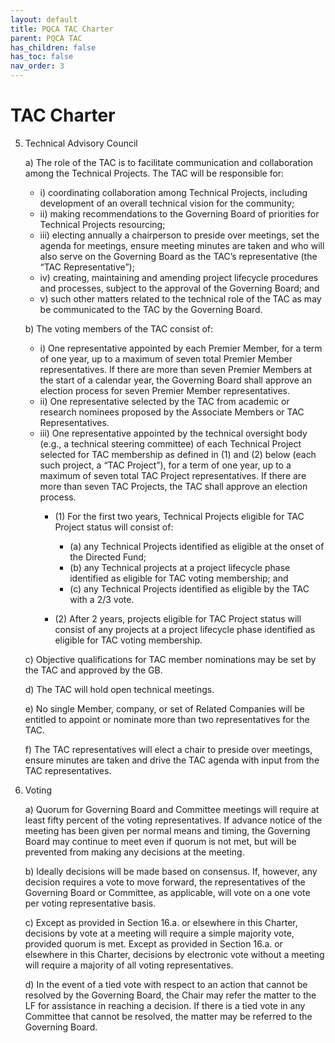 ```yaml
---
layout: default
title: PQCA TAC Charter
parent: PQCA TAC
has_children: false
has_toc: false
nav_order: 3
---
```

[//]: # (SPDX-License-Identifier: CC-BY-4.0)

# TAC Charter

5. Technical Advisory Council

    a) The role of the TAC is to facilitate communication and collaboration among the Technical Projects. The TAC will be responsible for:
    + i) coordinating collaboration among Technical Projects, including development of an overall technical vision for the community;
    + ii) making recommendations to the Governing Board of priorities for Technical Projects resourcing;
    + iii) electing annually a chairperson to preside over meetings, set the agenda for meetings, ensure meeting minutes are taken and who will also serve on the Governing Board as the TAC’s representative (the “TAC Representative”);
    + iv) creating, maintaining and amending project lifecycle procedures and processes, subject to the approval of the Governing Board; and
    + v) such other matters related to the technical role of the TAC as may be communicated to the TAC by the Governing Board.

    b) The voting members of the TAC consist of:
    + i) One representative appointed by each Premier Member, for a term of one year, up to a maximum of seven total Premier Member representatives. If there are more than seven Premier Members at the start of a calendar year, the Governing Board shall approve an election process for seven Premier Member representatives.
    + ii) One representative selected by the TAC from academic or research nominees proposed by the Associate Members or TAC Representatives.
    + iii) One representative appointed by the technical oversight body (e.g., a technical steering committee) of each Technical Project selected for TAC membership as defined in (1) and (2) below (each such project, a “TAC Project”), for a term of one year, up to a maximum of seven total TAC Project representatives. If there are more than seven TAC Projects, the TAC shall approve an election process.
      + (1) For the first two years, Technical Projects eligible for TAC Project status will consist of:
        + (a) any Technical Projects identified as eligible at the onset of the Directed Fund;
        + (b) any Technical projects at a project lifecycle phase identified as eligible for TAC voting membership; and
        + (c) any Technical Projects identified as eligible by the TAC with a 2/3 vote.

      + (2) After 2 years, projects eligible for TAC Project status will consist of any projects at a project lifecycle phase identified as eligible for TAC voting membership.

    c) Objective qualifications for TAC member nominations may be set by the TAC and approved by the GB.

    d) The TAC will hold open technical meetings.

    e) No single Member, company, or set of Related Companies will be entitled to appoint or nominate more than two representatives for the TAC.

    f) The TAC representatives will elect a chair to preside over meetings, ensure minutes are taken and drive the TAC agenda with input from the TAC representatives.

6. Voting

    a) Quorum for Governing Board and Committee meetings will require at least fifty percent of the voting representatives. If advance notice of the meeting has been given per normal means and timing, the Governing Board may continue to meet even if quorum is not met, but will be prevented from making any decisions at the meeting.

    b) Ideally decisions will be made based on consensus. If, however, any decision requires a vote to move forward, the representatives of the Governing Board or Committee, as applicable, will vote on a one vote per voting representative basis.

    c) Except as provided in Section 16.a. or elsewhere in this Charter, decisions by vote at a meeting will require a simple majority vote, provided quorum is met. Except as provided in Section 16.a. or elsewhere in this Charter, decisions by electronic vote without a meeting will require a majority of all voting representatives.

    d) In the event of a tied vote with respect to an action that cannot be resolved by the Governing Board, the Chair may refer the matter to the LF for assistance in reaching a decision. If there is a tied vote in any Committee that cannot be resolved, the matter may be referred to the Governing Board.

